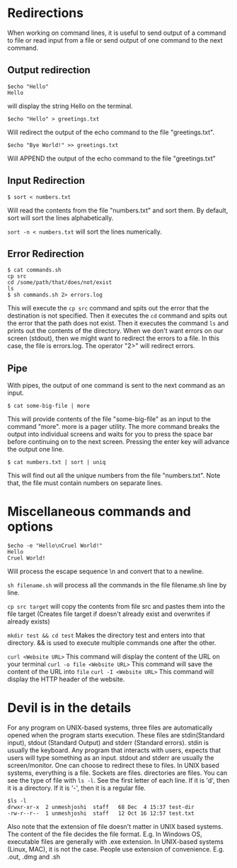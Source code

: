 # Redirections

When working on command lines, it is useful to send output of a command to file or read input from a file or send output of one command to the next command.

## Output redirection

```
$echo "Hello"
Hello
```
will display the string Hello on the terminal.

```
$echo "Hello" > greetings.txt
```
Will redirect the output of the echo command to the file "greetings.txt".

```
$echo "Bye World!" >> greetings.txt
```
Will APPEND the output of the echo command to the file "greetings.txt"


## Input Redirection

```
$ sort < numbers.txt
```
Will read the contents from the file "numbers.txt" and sort them. By default, sort will sort the lines alphabetically.

`sort -n < numbers.txt` will sort the lines numerically.

## Error Redirection

```
$ cat commands.sh
cp src
cd /some/path/that/does/not/exist
ls
$ sh commands.sh 2> errors.log
```
This will execute the `cp src` command and spits out the error that the destination is not specified. Then it executes the `cd` command and spits out the error that the path does not exist. Then it executes the command `ls` and prints out the contents of the directory. When we don't want errors on our screen (stdout), then we might want to redirect the errors to a file. In this case, the file is errors.log. The operator "2>" will redirect errors.


## Pipe
With pipes, the output of one command is sent to the next command as an input.
```
$ cat some-big-file | more
```
This will provide contents of the file "some-big-file" as an input to the command "more". more is a pager utility. The more command breaks the output into individual screens and waits for you to press the space bar before continuing on to the next screen. Pressing the enter key will advance the output one line.

```
$ cat numbers.txt | sort | uniq
```
This will find out all the unique numbers from the file "numbers.txt". Note that, the file must contain numbers on separate lines.


# Miscellaneous commands and options

```
$echo -e "Hello\nCruel World!"
Hello
Cruel World!
```
Will process the escape sequence \n and convert that to a newline. 


`sh filename.sh` will process all the commands in the file filename.sh line by line.

`cp src target` will copy the contents from file src and pastes them into the file target (Creates file target if doesn't already exist and overwrites if already exists)


`mkdir test && cd test` Makes the directory test and enters into that directory. && is used to execute multiple commands one after the other.


`curl <Website URL>` This command will display the content of the URL on your terminal
`curl -o file <Website URL>` This command will save the content of the URL into `file`
`curl -I <Website URL>` This command will display the HTTP header of the website.

# Devil is in the details

For any program on UNIX-based systems, three files are automatically opened when the program starts execution. These files are stdin(Standard input), stdout (Standard Output) and stderr (Standard errors). stdin is usually the keyboard. Any program that interacts with users, expects that users will type something as an input. stdout and stderr are usually the screen/monitor. One can choose to redirect these to files. In UNIX based systems, everything is a file. Sockets are files. directories are files. You can see the type of file with `ls -l`. See the first letter of each line. If it is 'd', then it is a directory. If it is '-', then it is a regular file. 
```
$ls -l
drwxr-xr-x  2 unmeshjoshi  staff   68 Dec  4 15:37 test-dir
-rw-r--r--  1 unmeshjoshi  staff   12 Oct 16 12:57 test.txt
```

Also note that the extension of file doesn't matter in UNIX based systems. The content of the file decides the file format. E.g. In Windows OS, executable files are generally with .exe extension. In UNIX-based systems (Linux, MAC), it is not the case. People use extension of convenience. E.g. .out, .dmg and .sh
